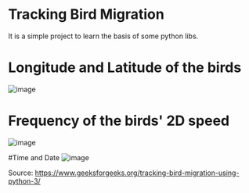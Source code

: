 # Tracking Bird Migration
It is a simple project to learn the basis of some python libs.

# Longitude and Latitude of the birds
![image](https://user-images.githubusercontent.com/61260788/133324099-ef82e910-7470-4fd7-8e33-cf91a3395e35.png)

# Frequency of the birds' 2D speed
![image](https://user-images.githubusercontent.com/61260788/133324318-fceec262-3d4e-466a-9f03-01b23bd58f2c.png)

#Time and Date
![image](https://user-images.githubusercontent.com/61260788/133544049-10c42722-bc3c-4203-99f4-99458bb631fc.png)

Source: https://www.geeksforgeeks.org/tracking-bird-migration-using-python-3/
